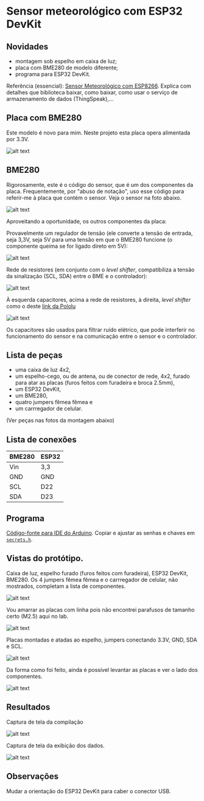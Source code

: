 # Sensor meteorológico com ESP32 DevKit

## Novidades

- montagem sob espelho em caixa de luz;
- placa com BME280 de modelo diferente;
- programa para ESP32 DevKit.

Referência (essencial): [Sensor Meteorológico com ESP8266](../SensorMeteorologico/README.md). Explica com detalhes que biblioteca baixar, como baixar, como usar o serviço de armazenamento de dados (ThingSpeak),...

## Placa com BME280

Este modelo é novo para mim. Neste projeto esta placa opera alimentada por 3.3V.

![alt text](novoBME2.jpg)

## BME280

Rigorosamente, este é o código do sensor, que é um dos componentes da placa. Frequentemente, por "abuso de notação", uso esse código para referir-me à placa que contém o sensor. Veja o sensor na foto abaixo.

![alt text](my_photo-1.jpg)

Aproveitando a oportunidade, os outros componentes da placa:

Provavelmente um regulador de tensão (ele converte a tensão de entrada, seja 3,3V, seja 5V para uma tensão em que o BME280 funcione (o componente queima se for ligado direto em 5V):

![alt text](my_photo-2.jpg)

Rede de resistores (em conjunto com o *level shifter*, compatibiliza a tensão da sinalização (SCL, SDA) entre o BME e o controlador):

![alt text](my_photo-3.jpg)

À esquerda capacitores, acima a rede de resistores, à direita, *level shifter* como o deste [link da Pololu](https://www.pololu.com/product/2595)

![alt text](my_photo-4.jpg)

Os capacitores são usados para filtrar ruído elétrico, que pode interferir no funcionamento do sensor e na comunicação entre o sensor e o controlador.

## Lista de peças

- uma caixa de luz 4x2, 
- um espelho-cego, ou de antena, ou de conector de rede, 4x2, furado para atar as placas (furos feitos com furadeira e broca 2.5mm), 
- um ESP32 DevKit, 
- um BME280,
- quatro jumpers fêmea fêmea e
- um carrregador de celular.

(Ver peças nas fotos da montagem abaixo)

## Lista de conexões

| BME280 | ESP32 |
| ------ | ----- |
| Vin    |  3,3  |
| GND    |  GND  |
| SCL    |  D22  |
| SDA    |  D23  |

## Programa

[Código-fonte para IDE do Arduino](thingspeak-bme-fn-SGA-25-02/thingspeak-bme-fn-SGA-25-02.ino). Copiar e ajustar as senhas e chaves em [`secrets.h`](thingspeak-bme-fn-SGA-25-02/secrets.h).

## Vistas do protótipo.

Caixa de luz, espelho furado (furos feitos com furadeira), ESP32 DevKit, BME280. Os 4 jumpers fêmea fêmea e o carrregador de celular, não mostrados, completam a lista de componentes.

![alt text](inicial.jpg)

Vou amarrar as placas com linha pois não encontrei parafusos de tamanho certo (M2.5) aqui no lab.

![alt text](amarra.jpg)

Placas montadas e atadas ao espelho, jumpers conectando 3.3V, GND, SDA e SCL.

![alt text](montado.jpg)

Da forma como foi feito, ainda é possível levantar as placas e ver o lado dos componentes.

![alt text](virado.jpg)

## Resultados

Captura de tela da compilação

![alt text](Captura%20de%20tela%20de%202021-02-25%2015-29-57.png)

Captura de tela da exibição dos dados.

![alt text](Captura%20de%20tela%20de%202021-02-25%2020-21-47.png)

## Observações

Mudar a orientação do ESP32 DevKit para caber o conector USB.

